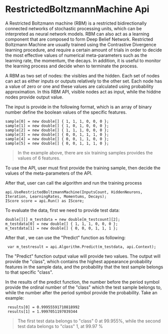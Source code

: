 # RestrictedBoltzmannMachine Api
A Restricted Boltzmann machine (RBM) is a restricted bidirectionally connected networks of stochastic processing units,
 which can be interpreted as neural network models.
RBM can also act as a learning component that are composed to form Deep Belief Network.
Restricted Boltzmann Machine are usually trained using the Contrastive Divergence learning procedure, 
and require a certain amount of trials in order to decide the most effective values of numerical meta-parameters
such as the learning rate, the momentum, the decays.
In addition, it is useful to monitor the learning process and decide when to terminate the process.

A RBM as two set of nodes: the visibles and the hidden. 
Each set of nodes can act as either inputs or outputs relatively to the other set.
Each node has a value of zero or one and these values are calculated using probability approximation.
In this RBM API, visible nodes act as input, while the hiddne nodes provide output value.

The input is provide in the following format, which is an array of binary number define the boolean values of the specific features.

```<language>
sample[0] = new double[] { 1, 1, 1, 0, 0, 0 };
sample[1] = new double[] { 1, 0, 1, 0, 0, 0 };
sample[2] = new double[] { 1, 1, 1, 0, 0, 0 };
sample[3] = new double[] { 0, 0, 1, 1, 1, 0 };
sample[4] = new double[] { 0, 0, 1, 1, 0, 0 };
sample[5] = new double[] { 0, 0, 1, 1, 1, 0 };
```
> In the example above, there are six training samples provides the values of 6 features.

To use the API, user must first provide the training sample, then decide the values of the meta-parameters of the API.

After that, user can call the algorithm and run the training process

```<language>
api.UseRestrictedBoltzmannMachine(InputsCount, HiddenNeurons, Iteration, LearningRates, Momentums, Decays);
IScore score = api.Run() as IScore;
```
To evaluate the data, first we need to provide test data:
```<language>
double[][] m_testdata = new double[m_testcount][2];
m_testdata[0] = new double[] { 1, 1, 1, 0, 0, 0 };
m_testdata[1] = new double[] { 0, 0, 0, 1, 1, 1 };
```

After that , we can use the "Predict" function as following:
```<language>
 var m_testresult = api.Algorithm.Predict(m_testdata, api.Context);
```

The "Predict" function output value will provide two values.
The output will provide the "class", which contains the highest appearance probability features in the sample data,
and the probability that the test sample belongs to that specific "class".

In the results of the predict function, the number before the period symbol provide the ordinal number of the "class" which the test sample belongs to,
while the number after the period symbol provide the probability.
Take an example:

```<language>
 results[0] = 0.99955591710818992
 results[1] = 1.9997051197039344
```

> The first test data belongs to "class" 0 at 99.955%, while the second test data belongs to "class" 1, at 99.97 %



